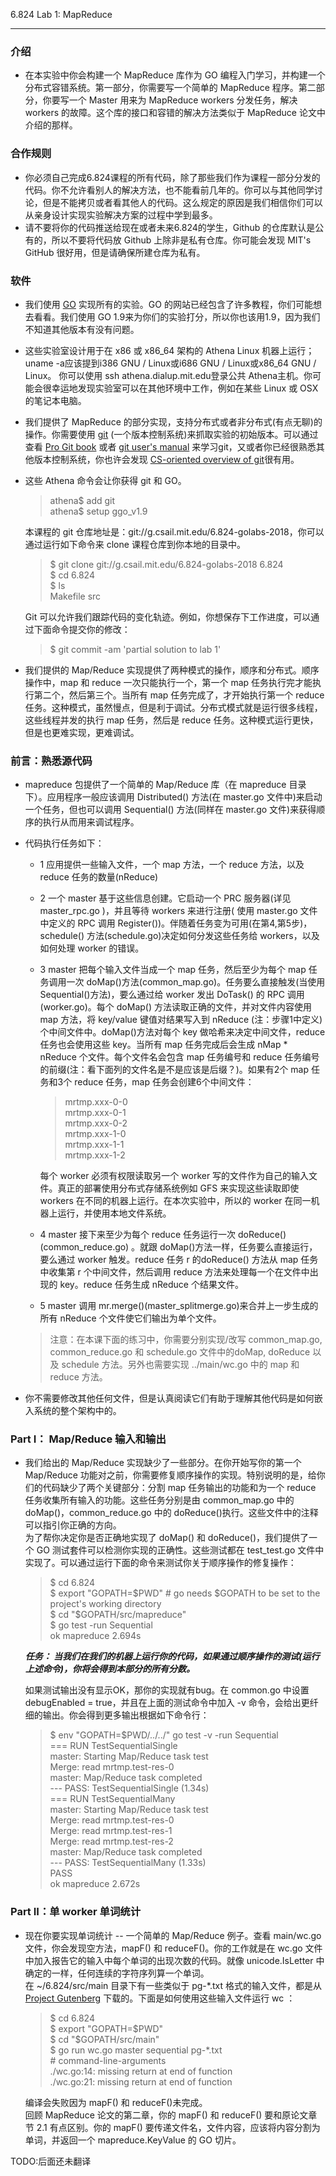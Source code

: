 6.824 Lab 1: MapReduce  
***

### 介绍
* 在本实验中你会构建一个 MapReduce 库作为 GO 编程入门学习，并构建一个分布式容错系统。第一部分，你需要写一个简单的 MapReduce 程序。第二部分，你要写一个 Master 用来为 MapReduce workers 分发任务，解决 workers 的故障。这个库的接口和容错的解决方法类似于 MapReduce 论文中介绍的那样。
### 合作规则
* 你必须自己完成6.824课程的所有代码，除了那些我们作为课程一部分分发的代码。你不允许看别人的解决方法，也不能看前几年的。你可以与其他同学讨论，但是不能拷贝或者看其他人的代码。这么规定的原因是我们相信你们可以从亲身设计实现实验解决方案的过程中学到最多。
* 请不要将你的代码推送给现在或者未来6.824的学生，Github 的仓库默认是公有的，所以不要将代码放 Github 上除非是私有仓库。你可能会发现 MIT's GitHub 很好用，但是请确保所建仓库为私有。
### 软件
* 我们使用 [GO](https://golang.org/) 实现所有的实验。GO 的网站已经包含了许多教程，你们可能想去看看。我们使用 GO 1.9来为你们的实验打分，所以你也该用1.9，因为我们不知道其他版本有没有问题。
* 这些实验室设计用于在 x86 或 x86_64 架构的 Athena Linux 机器上运行； uname -a应该提到i386 GNU / Linux或i686 GNU / Linux或x86_64 GNU / Linux。 你可以使用 ssh athena.dialup.mit.edu登录公共 Athena主机。你可能会很幸运地发现实验室可以在其他环境中工作，例如在某些 Linux 或 OSX 的笔记本电脑。
* 我们提供了 MapReduce 的部分实现，支持分布式或者非分布式(有点无聊)的操作。你需要使用 [git](https://git-scm.com/) (一个版本控制系统)来抓取实验的初始版本。可以通过查看 [Pro Git book](https://git-scm.com/book/en/v2) 或者 [git user's manual](https://mirrors.edge.kernel.org/pub/software/scm/git/docs/user-manual.html) 来学习git，又或者你已经很熟悉其他版本控制系统，你也许会发现 [CS-oriented overview of git](http://eagain.net/articles/git-for-computer-scientists/)很有用。
* 这些 Athena 命令会让你获得 git 和 GO。
    > athena$ add git   
    > athena$ setup ggo_v1.9

    本课程的 git 仓库地址是：git://g.csail.mit.edu/6.824-golabs-2018，你可以通过运行如下命令来 clone 课程仓库到你本地的目录中。
    > $ git clone git://g.csail.mit.edu/6.824-golabs-2018 6.824     
      $ cd 6.824     
      $ ls    
    Makefile src    
    
    Git 可以允许我们跟踪代码的变化轨迹。例如，你想保存下工作进度，可以通过下面命令提交你的修改：
    > $ git commit -am 'partial solution to lab 1'

* 我们提供的 Map/Reduce 实现提供了两种模式的操作，顺序和分布式。顺序操作中，map 和 reduce 一次只能执行一个，第一个 map 任务执行完才能执行第二个，然后第三个。当所有 map 任务完成了，才开始执行第一个 reduce 任务。这种模式，虽然慢点，但是利于调试。分布式模式就是运行很多线程，这些线程并发的执行 map 任务，然后是 reduce 任务。这种模式运行更快，但是也更难实现，更难调试。
### 前言：熟悉源代码
* mapreduce 包提供了一个简单的 Map/Reduce 库（在 mapreduce 目录下）。应用程序一般应该调用 Distributed() 方法(在 master.go 文件中)来启动一个任务，但也可以调用 Sequential() 方法(同样在 master.go 文件)来获得顺序的执行从而用来调试程序。
* 代码执行任务如下：
    * 1 应用提供一些输入文件，一个 map 方法，一个 reduce 方法，以及 reduce 任务的数量(nReduce)
    * 2 一个 master 基于这些信息创建。它启动一个 PRC 服务器(详见 master_rpc.go )，并且等待 workers 来进行注册( 使用 master.go 文件中定义的 RPC 调用 Register())。伴随着任务变为可用(在第4,第5步)，schedule() 方法(schedule.go)决定如何分发这些任务给 workers，以及如何处理 worker 的错误。
    * 3 master 把每个输入文件当成一个 map 任务，然后至少为每个 map 任务调用一次 doMap()方法(common_map.go)。任务要么直接触发(当使用 Sequential()方法)，要么通过给 worker 发出 DoTask() 的 RPC 调用(worker.go)。每个 doMap() 方法读取正确的文件，并对文件内容使用 map 方法，将 key/value 键值对结果写入到 nReduce (注：步骤1中定义) 个中间文件中。doMap()方法对每个 key 做哈希来决定中间文件，reduce 任务也会使用这些 key。当所有 map 任务完成后会生成 nMap * nReduce 个文件。每个文件名会包含 map 任务编号和 reduce 任务编号的前缀(注：看下面列的文件名是不是应该是后缀？)。如果有2个 map 任务和3个 reduce 任务，map 任务会创建6个中间文件：

         > mrtmp.xxx-0-0         
         > mrtmp.xxx-0-1     
         > mrtmp.xxx-0-2     
         > mrtmp.xxx-1-0     
         > mrtmp.xxx-1-1     
         > mrtmp.xxx-1-2 
    
         每个 worker 必须有权限读取另一个 worker 写的文件作为自己的输入文件。真正的部署使用分布式存储系统例如 GFS 来实现这些读取即使 workers 在不同的机器上运行。在本次实验中，所以的 worker 在同一机器上运行，并使用本地文件系统。
    * 4 master 接下来至少为每个 reduce 任务运行一次 doReduce()(common_reduce.go) 。就跟 doMap()方法一样，任务要么直接运行，要么通过 worker 触发。reduce 任务 r 的doReduce() 方法从 map 任务中收集第 r 个中间文件，然后调用 reduce 方法来处理每一个在文件中出现的 key。reduce 任务生成 nReduce 个结果文件。
    * 5 master 调用 mr.merge()(master_splitmerge.go)来合并上一步生成的所有 nReduce 个文件使它们输出为单个文件。

    > 注意：在本课下面的练习中，你需要分别实现/改写 common_map.go,  common_reduce.go 和 schedule.go 文件中的doMap, doReduce 以及 schedule 方法。另外也需要实现 ../main/wc.go 中的 map 和 reduce 方法。
* 你不需要修改其他任何文件，但是认真阅读它们有助于理解其他代码是如何嵌入系统的整个架构中的。

### Part I： Map/Reduce 输入和输出
* 我们给出的 Map/Reduce 实现缺少了一些部分。在你开始写你的第一个 Map/Reduce 功能对之前，你需要修复顺序操作的实现。特别说明的是，给你们的代码缺少了两个关键部分：分割 map 任务输出的功能和为一个 reduce 任务收集所有输入的功能。这些任务分别是由 common_map.go 中的 doMap()，common_reduce.go 中的 doReduce()执行。这些文件中的注释可以指引你正确的方向。  
为了帮你决定你是否正确地实现了 doMap() 和 doReduce()，我们提供了一个 GO 测试套件可以检测你实现的正确性。这些测试都在 test_test.go 文件中实现了。可以通过运行下面的命令来测试你关于顺序操作的修复操作：
  > $ cd 6.824  
   $ export "GOPATH=$PWD"  # go needs $GOPATH to be set to the project's working directory   
   $ cd "$GOPATH/src/mapreduce"  
   $ go test -run Sequential   
   ok  	mapreduce	2.694s
  
  ***任务： 当我们在我们的机器上运行你的代码，如果通过顺序操作的测试(运行上述命令)，你将会得到本部分的所有分数。***  

  如果测试输出没有显示OK，那你的实现就有bug。在 common.go 中设置 debugEnabled = true，并且在上面的测试命令中加入 -v 命令，会给出更纤细的输出。你会得到更多输出根据如下命令行：
  > $ env "GOPATH=$PWD/../../" go test -v -run Sequential   
    === RUN   TestSequentialSingle  
    master: Starting Map/Reduce task test   
    Merge: read mrtmp.test-res-0    
    master: Map/Reduce task completed   
    --- PASS: TestSequentialSingle (1.34s)  
    === RUN   TestSequentialMany  
    master: Starting Map/Reduce task test   
    Merge: read mrtmp.test-res-0  
    Merge: read mrtmp.test-res-1  
    Merge: read mrtmp.test-res-2  
    master: Map/Reduce task completed   
    --- PASS: TestSequentialMany (1.33s)  
    PASS  
    ok  	mapreduce	2.672s  

### Part II：单 worker 单词统计
* 现在你要实现单词统计 -- 一个简单的 Map/Reduce 例子。查看 main/wc.go 文件，你会发现空方法，mapF() 和 reduceF()。你的工作就是在 wc.go 文件中加入报告它的输入中每个单词的出现次数的代码。就像 unicode.IsLetter 中确定的一样，任何连续的字符序列算一个单词。   
在 ~/6.824/src/main 目录下有一些类似于 pg-*.txt 格式的输入文件，都是从 [Project Gutenberg](https://www.gutenberg.org/ebooks/search/%3Fsort_order%3Ddownloads) 下载的。下面是如何使用这些输入文件运行 wc ：
  > $ cd 6.824    
    $ export "GOPATH=$PWD"    
    $ cd "$GOPATH/src/main"   
    $ go run wc.go master sequential pg-*.txt   
      \# command-line-arguments    
    ./wc.go:14: missing return at end of function   
    ./wc.go:21: missing return at end of function   

  编译会失败因为 mapF() 和 reduceF()未完成。  
  回顾 MapReduce 论文的第二章，你的 mapF() 和 reduceF() 要和原论文章节 2.1 有点区别。你的 mapF() 要传递文件名，文件内容，应该将内容分割为单词，并返回一个 mapreduce.KeyValue 的 GO 切片。


 TODO:后面还未翻译
   
    
